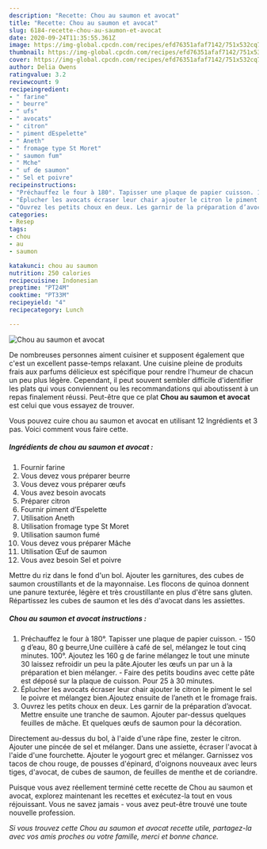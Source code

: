 ```yaml
---
description: "Recette: Chou au saumon et avocat"
title: "Recette: Chou au saumon et avocat"
slug: 6184-recette-chou-au-saumon-et-avocat
date: 2020-09-24T11:35:55.361Z
image: https://img-global.cpcdn.com/recipes/efd76351afaf7142/751x532cq70/chou-au-saumon-et-avocat-photo-principale-de-la-recette.jpg
thumbnail: https://img-global.cpcdn.com/recipes/efd76351afaf7142/751x532cq70/chou-au-saumon-et-avocat-photo-principale-de-la-recette.jpg
cover: https://img-global.cpcdn.com/recipes/efd76351afaf7142/751x532cq70/chou-au-saumon-et-avocat-photo-principale-de-la-recette.jpg
author: Delia Owens
ratingvalue: 3.2
reviewcount: 9
recipeingredient:
- " farine"
- " beurre"
- " ufs"
- " avocats"
- " citron"
- " piment dEspelette"
- " Aneth"
- " fromage type St Moret"
- " saumon fum"
- " Mche"
- " uf de saumon"
- " Sel et poivre"
recipeinstructions:
- "Préchauffez le four à 180°. Tapisser une plaque de papier cuisson. 150 g d’eau, 80 g beurre,Une cuillère à café de sel, mélangez le tout cinq minutes. 100°. Ajoutez les 160 g de farine mélangez le tout une minute 30 laissez refroidir un peu la pâte.Ajouter les œufs un par un à la préparation et bien mélanger. Faire des petits boudins avec cette pâte est déposé sur la plaque de cuisson. Pour 25 à 30 minutes."
- "Éplucher les avocats écraser leur chair ajouter le citron le piment le sel le poivre et mélangez bien.Ajoutez ensuite de l’aneth et le fromage frais."
- "Ouvrez les petits choux en deux. Les garnir de la préparation d’avocat. Mettre ensuite une tranche de saumon. Ajouter par-dessus quelques feuilles de mâche. Et quelques œufs de saumon pour la décoration."
categories:
- Resep
tags:
- chou
- au
- saumon

katakunci: chou au saumon 
nutrition: 250 calories
recipecuisine: Indonesian
preptime: "PT24M"
cooktime: "PT33M"
recipeyield: "4"
recipecategory: Lunch

---
```



![Chou au saumon et avocat](https://img-global.cpcdn.com/recipes/efd76351afaf7142/751x532cq70/chou-au-saumon-et-avocat-photo-principale-de-la-recette.jpg)

De nombreuses personnes aiment cuisiner et supposent également que c'est un excellent passe-temps relaxant. Une cuisine pleine de produits frais aux parfums délicieux est spécifique pour rendre l'humeur de chacun un peu plus légère. Cependant, il peut souvent sembler difficile d'identifier les plats qui vous conviennent ou les recommandations qui aboutissent à un repas finalement réussi. Peut-être que ce plat <strong> Chou au saumon et avocat </strong> est celui que vous essayez de trouver.

<!--inarticleads1-->

Vous pouvez cuire chou au saumon et avocat en utilisant 12 Ingrédients et 3 pas. Voici comment vous faire cette.

##### Ingrédients de chou au saumon et avocat :

1. Fournir  farine
1. Vous devez vous préparer  beurre
1. Vous devez vous préparer  œufs
1. Vous avez besoin  avocats
1. Préparer  citron
1. Fournir  piment d’Espelette
1. Utilisation  Aneth
1. Utilisation  fromage type St Moret
1. Utilisation  saumon fumé
1. Vous devez vous préparer  Mâche
1. Utilisation  Œuf de saumon
1. Vous avez besoin  Sel et poivre


Mettre du riz dans le fond d&#39;un bol. Ajouter les garnitures, des cubes de saumon croustillants et de la mayonnaise. Les flocons de quinoa donnent une panure texturée, légère et très croustillante en plus d&#39;être sans gluten. Répartissez les cubes de saumon et les dés d&#39;avocat dans les assiettes. 

<!--inarticleads2-->

##### Chou au saumon et avocat instructions :

1. Préchauffez le four à 180°. Tapisser une plaque de papier cuisson. - 150 g d’eau, 80 g beurre,Une cuillère à café de sel, mélangez le tout cinq minutes. 100°. Ajoutez les 160 g de farine mélangez le tout une minute 30 laissez refroidir un peu la pâte.Ajouter les œufs un par un à la préparation et bien mélanger. - Faire des petits boudins avec cette pâte est déposé sur la plaque de cuisson. Pour 25 à 30 minutes.
1. Éplucher les avocats écraser leur chair ajouter le citron le piment le sel le poivre et mélangez bien.Ajoutez ensuite de l’aneth et le fromage frais.
1. Ouvrez les petits choux en deux. Les garnir de la préparation d’avocat. Mettre ensuite une tranche de saumon. Ajouter par-dessus quelques feuilles de mâche. Et quelques œufs de saumon pour la décoration.


Directement au-dessus du bol, à l&#39;aide d&#39;une râpe fine, zester le citron. Ajouter une pincée de sel et mélanger. Dans une assiette, écraser l&#39;avocat à l&#39;aide d&#39;une fourchette. Ajouter le yogourt grec et mélanger. Garnissez vos tacos de chou rouge, de pousses d&#39;épinard, d&#39;oignons nouveaux avec leurs tiges, d&#39;avocat, de cubes de saumon, de feuilles de menthe et de coriandre. 

<!--inarticleads1-->

<p>
Puisque vous avez réellement terminé cette recette de Chou au saumon et avocat, explorez maintenant les recettes et exécutez-la tout en vous réjouissant. Vous ne savez jamais - vous avez peut-être trouvé une toute nouvelle profession.
</p>

<p>
<i>Si vous trouvez cette Chou au saumon et avocat recette utile, partagez-la avec vos amis proches ou votre famille, merci et bonne chance.</i>
</p>
